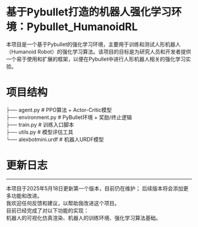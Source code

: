 # 基于Pybullet打造的机器人强化学习环境：Pybullet_HumanoidRL
本项目是一个基于Pybullet的强化学习环境，主要用于训练和测试人形机器人（Humanoid Robot）的强化学习算法。该项目的目标是为研究人员和开发者提供一个易于使用和扩展的框架，以便在Pybullet中进行人形机器人相关的强化学习实验。



# 项目结构  
  
├── agent.py             # PPO算法 + Actor-Critic模型  
├── environment.py         # PyBullet环境 + 奖励/终止逻辑  
├── train.py              # 训练入口脚本  
├── utils.py             # 模型评估工具  
└── alexbotmini.urdf     # 机器人URDF模型  

# 更新日志
****
本项目于2025年5月18日更新第一个版本，目前仍在维护；
后续版本将会添加更多功能和改进。  
我欢迎任何反馈和建议，以帮助我改进这个项目。  
目前已经完成了对以下功能的实现：  
机器人的可视化仿真渲染、机器人的训练环境、强化学习算法基础。